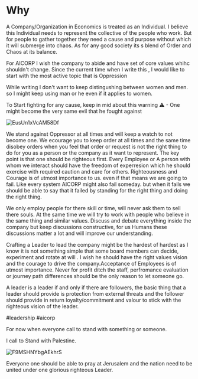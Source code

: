 # Why
A Company/Organization in Economics  is treated as an Individual. 
I believe this Individual needs to represent the collective of the people who work. 
But for people to gather together they need a cause and purpose without which it will submerge into chaos.
As for any good society its s blend of Order and Chaos at its balance.

For AICORP I wish the company to abide and have set of core values whihc shouldn't change. 
Since the current time when I write this , I would like to start with the most active topic that is Oppression

While writing I don't want to keep distingushing between women and men. so I might keep using man or he even if it applies to women. 

To Start fighting for any cause, keep in mid about this warning ⚠ - One might become the very same evil that he fought against

![EusUn1xVcAM58Df](https://github.com/AICorpGlobal/AICorpGlobal/assets/8478849/bb28e808-ced7-4c5e-a13a-8e9bdaae0712)

We stand against Oppressor at all times and will keep a watch to not become one. 
We ecourage you to keep order at all times and the same time disobey orders when you feel that order or request is not the right thing to do for you as a person or the company as it want to represent. The key point is that one should be righteous first. 
Every Employee or A person with whom we interact should have the freedom of experresion which he should exercise with required caution and care for others.
Righteousness and Courage is of utmost importance to us. even if that means we are going to fail. 
Like every system AICORP might also fail someday. but when it fails we should be able to say that it failed by standing for the right thing and doing the right thing.

We only employ people for there skill or time, will never ask them to sell  there souls. At the same time we will try to work with people who believe in the same thing and similar values.
Discuss and debate everything inside the company but keep discussions constructive, for us Humans these discussions matter a lot and will improve our understanding. 

Crafting a Leader to lead the company might be the hardest of hardest as I know it is not something simple that some board members can decide, experiment and rotate at will . 
I wish he should have the right values vision and the courage to drive the company.Acceptance of Employees is of utmost importance.
Never for profit ditch the staff, perfromance evaluation or journey path differences should be the only reason to let someone go.

A leader is a leader if and only if there are followers, the basic thing that a leader should provide is protection from external threats and the follower should provide in return loyalty/commitment and valour to stick with the righteous vision of the leader.


#leadership #aicorp

For now when everyone call to stand with something or someone. 

I call to Stand with Palestine. 

![F9MSHNYbgAEkhrS](https://github.com/AICorpGlobal/AICorpGlobal/assets/8478849/d6cbe18f-aa13-4db8-95bb-1d3375114d5f)

Everyone one should be able to pray at Jerusalem and the nation need to be united under one glorious righteous Leader.
